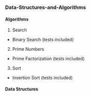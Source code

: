 ### Data-Structures-and-Algorithms


#### Algorithms

1. Search
  * Binary Search (tests included)
2. Prime Numbers
  * Prime Factorization (tests included)
3. Sort
  * Insertion Sort (tests included)

#### Data Structures